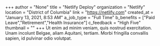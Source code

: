+++
author = "None"
title = "Netlify Deploy"
organization = "Netlify"
location = "District of Columbia"
link = "https://netlify.com"
created_at = "January 13, 2021, 8:53 AM"
a_job_type = "Full Time"
b_benefits = ["Paid Leave","Retirement","Health Insurance"]
c_feedback = "High Five"
thumbnail = ""
+++
Ut enim ad minim veniam, quis nostrud exercitation. Unam incolunt Belgae, aliam Aquitani, tertiam. Morbi fringilla convallis sapien, id pulvinar odio volutpat.